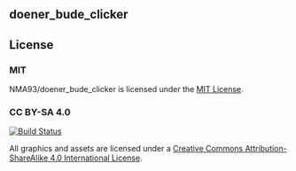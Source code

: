 ## doener_bude_clicker

## License

### MIT
NMA93/doener_bude_clicker is licensed under the [MIT License](LICENSE).


### CC BY-SA 4.0
[![Build Status](https://i.creativecommons.org/l/by-sa/4.0/80x15.png)](http://creativecommons.org/licenses/by-sa/4.0/)

All graphics and assets are licensed under a [Creative Commons Attribution-ShareAlike 4.0 International License](http://creativecommons.org/licenses/by-sa/4.0/).
